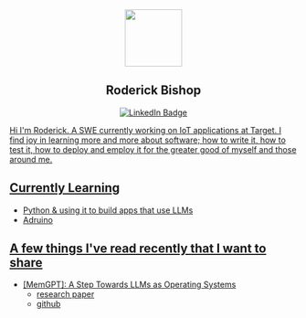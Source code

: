 <div id="header" align="center">
  <img src="https://media.giphy.com/media/v1.Y2lkPTc5MGI3NjExNHVqYW00ZGd5OWhja292ZGx5c2VpaDY2MXFsenBvY2lqdXk3MW0xcCZlcD12MV9pbnRlcm5hbF9naWZfYnlfaWQmY3Q9Zw/vqxviVfqGAa14SgeiC/giphy.gif" width="100"/>
  <h2> Roderick Bishop </h2>
</div>



<div id="badges" align="center" border="5px" margin-bottom="1000px">
  <a href="https://www.linkedin.com/in/roderickebishop/" target="_blank">
  <img src="https://img.shields.io/badge/LinkedIn-blue?style=for-the-badge&logo=linkedin&logoColor=white" alt="LinkedIn Badge"/>
</div>

Hi I'm Roderick. A SWE currently working on IoT applications at Target. I find joy in learning more and more about software; how to write it, how to test it, how to deploy and employ it for the greater good of myself and those around me.

## Currently Learning

- Python & using it to build apps that use LLMs
- Adruino

## A few things I've read recently that I want to share

- [MemGPT]: A Step Towards LLMs as Operating Systems
  - [research paper](https://arxiv.org/pdf/2310.08560.pdf)
  - [github](https://github.com/cpacker/MemGPT/tree/main)
